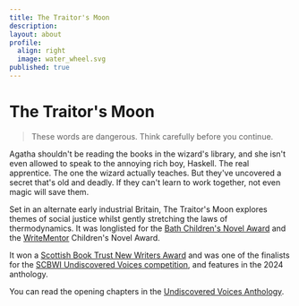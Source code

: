 ```yaml
---
title: The Traitor's Moon
description: 
layout: about
profile:
  align: right
  image: water_wheel.svg
published: true
---
```


# The Traitor's Moon

> These words are dangerous. Think carefully before you continue.

Agatha shouldn't be reading the books in the wizard's library, and she isn't even allowed to speak to the annoying rich boy, Haskell. The real apprentice. The one the wizard actually teaches. But they've uncovered a secret that's old and deadly. If they can't learn to work together, not even magic will save them.

Set in an alternate early industrial Britain, The Traitor's Moon explores themes of social justice whilst gently stretching the laws of thermodynamics. It was longlisted for the [Bath Children's Novel Award](https://bathnovelaward.co.uk/childrens-novel-award/) and the [WriteMentor](https://write-mentor.com/) Children's Novel Award.

It won a [Scottish Book Trust New Writers Award](https://www.scottishbooktrust.com/writing-and-authors/new-writers-awards/this-years-new-writers) and was one of the finalists for the [SCBWI Undiscovered Voices competition](https://www.undiscoveredvoices.com/?page_id=1106), and features in the 2024 anthology.

You can read the opening chapters in the [Undiscovered Voices Anthology](https://www.undiscoveredvoices.com/wp-content/uploads/2024/01/UV2024_Ebook.pdf).